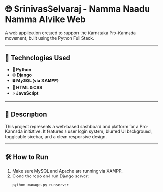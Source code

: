 # 🌐 SrinivasSelvaraj - Namma Naadu Namma Alvike Web

A web application created to support the Karnataka Pro-Kannada movement, built using the Python Full Stack.

---

## 🚀 Technologies Used

- 🐍 **Python**
- 🌐 **Django**
- 🛢️ **MySQL (via XAMPP)**
- 🎨 **HTML & CSS**
- ⚡ **JavaScript**

---

## 📌 Description

This project represents a web-based dashboard and platform for a Pro-Kannada initiative. It features a user login system, blurred UI background, toggleable sidebar, and a clean responsive design.

---

## 🛠 How to Run

1. Make sure MySQL and Apache are running via XAMPP.
2. Clone the repo and run Django server:
   ```bash
   python manage.py runserver

